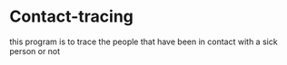 # Contact-tracing
this program is to trace the people that have been in contact with a sick person or not
